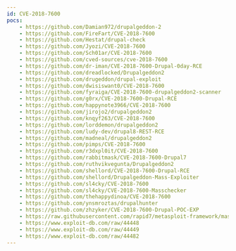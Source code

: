 ```yaml
---
id: CVE-2018-7600
pocs:
    - https://github.com/Damian972/drupalgeddon-2
    - https://github.com/FireFart/CVE-2018-7600
    - https://github.com/Hestat/drupal-check
    - https://github.com/Jyozi/CVE-2018-7600
    - https://github.com/Sch01ar/CVE-2018-7600
    - https://github.com/cved-sources/cve-2018-7600
    - https://github.com/dr-iman/CVE-2018-7600-Drupal-0day-RCE
    - https://github.com/dreadlocked/Drupalgeddon2
    - https://github.com/drugeddon/drupal-exploit
    - https://github.com/dwisiswant0/CVE-2018-7600
    - https://github.com/fyraiga/CVE-2018-7600-drupalgeddon2-scanner
    - https://github.com/g0rx/CVE-2018-7600-Drupal-RCE
    - https://github.com/happynote3966/CVE-2018-7600
    - https://github.com/jirojo2/drupalgeddon2
    - https://github.com/knqyf263/CVE-2018-7600
    - https://github.com/lorddemon/drupalgeddon2
    - https://github.com/ludy-dev/drupal8-REST-RCE
    - https://github.com/madneal/drupalgeddon2
    - https://github.com/pimps/CVE-2018-7600
    - https://github.com/r3dxpl0it/CVE-2018-7600
    - https://github.com/rabbitmask/CVE-2018-7600-Drupal7
    - https://github.com/ruthvikvegunta/Drupalgeddon2
    - https://github.com/shellord/CVE-2018-7600-Drupal-RCE
    - https://github.com/shellord/Drupalgeddon-Mass-Exploiter
    - https://github.com/sl4cky/CVE-2018-7600
    - https://github.com/sl4cky/CVE-2018-7600-Masschecker
    - https://github.com/thehappydinoa/CVE-2018-7600
    - https://github.com/ynsmroztas/drupalhunter
    - https://github.com/zhzyker/CVE-2018-7600-Drupal-POC-EXP
    - https://raw.githubusercontent.com/rapid7/metasploit-framework/master/modules/exploits/unix/webapp/drupal_drupalgeddon2.rb
    - https://www.exploit-db.com/raw/44448
    - https://www.exploit-db.com/raw/44449
    - https://www.exploit-db.com/raw/44482
---
```

